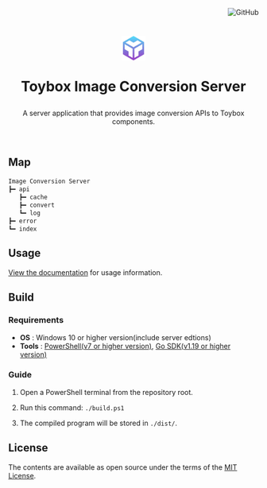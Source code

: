 <p align="right">
<img alt="GitHub" src="https://img.shields.io/github/license/project-toybox/toybox-image-conversion-server">
</p>

<p align="center">
    <h1 align="center">
        <img src="https://raw.githubusercontent.com/project-toybox/toybox-assets/main/images/toybox-icon.png" width="50" height="50">
        <p>Toybox Image Conversion Server</p>
    </h1>
    <p align="center">A server application that provides image conversion APIs to Toybox components.</p>
    <br>
</p>

## Map
```
Image Conversion Server
┣━ api
   ┣━ cache
   ┣━ convert
   ┗━ log
┣━ error
┗━ index
```

## Usage
[View the documentation](README.md) for usage information.

## Build

### Requirements
 * __OS__ : Windows 10 or higher version(include server edtions)
 * __Tools__ : [PowerShell(v7 or higher version)](https://github.com/PowerShell/PowerShell), [Go SDK(v1.19 or higher version)](https://go.dev/dl/)

### Guide
1. Open a PowerShell terminal from the repository root.
2. Run this command: `./build.ps1`

3. The compiled program will be stored in `./dist/`.

## License
The contents are available as open source under the terms of the [MIT License](http://opensource.org/licenses/MIT).
